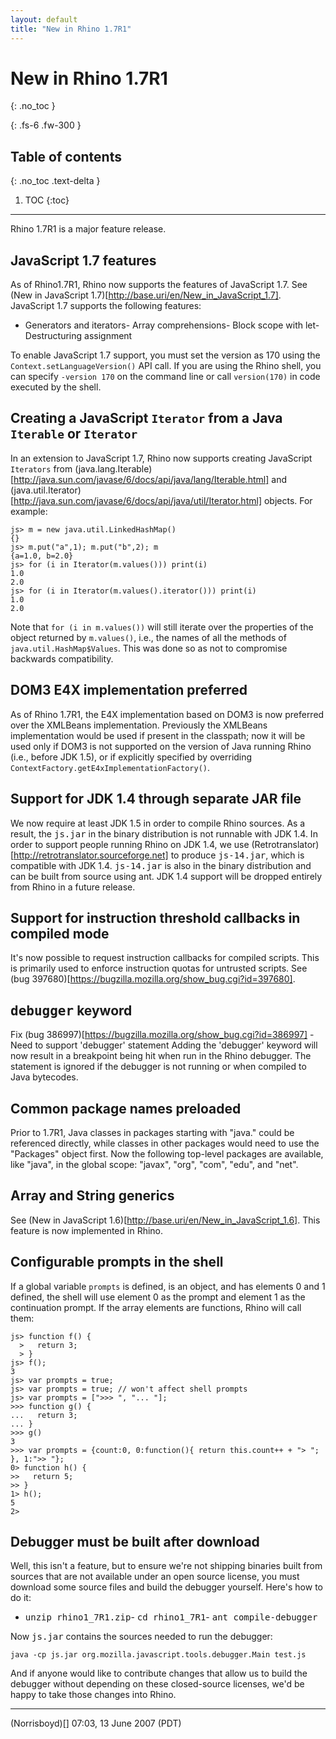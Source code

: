 ```yaml
---
layout: default
title: "New in Rhino 1.7R1"
---
```

# New in Rhino 1.7R1
{: .no_toc }

{: .fs-6 .fw-300 }

## Table of contents
{: .no_toc .text-delta }

1. TOC
{:toc}

---
Rhino 1.7R1 is a major feature release.

## JavaScript 1.7 features

As of Rhino1.7R1, Rhino now supports the features of JavaScript 1.7. See (New in JavaScript 1.7)[http://base.uri/en/New_in_JavaScript_1.7]. JavaScript 1.7 supports the following features:

- Generators and iterators- Array comprehensions- Block scope with let- Destructuring assignment

To enable JavaScript 1.7 support, you must set the version as 170 using the `Context.setLanguageVersion()` API call. If you are using the Rhino shell, you can specify `-version 170` on the command line or call `version(170)` in code executed by the shell.

## Creating a JavaScript `Iterator` from a Java `Iterable` or `Iterator`

In an extension to JavaScript 1.7, Rhino now supports creating JavaScript `Iterators` from (java.lang.Iterable)[http://java.sun.com/javase/6/docs/api/java/lang/Iterable.html] and (java.util.Iterator)[http://java.sun.com/javase/6/docs/api/java/util/Iterator.html] objects. For example:

```
js> m = new java.util.LinkedHashMap()
{}
js> m.put("a",1); m.put("b",2); m
{a=1.0, b=2.0}
js> for (i in Iterator(m.values())) print(i)
1.0
2.0
js> for (i in Iterator(m.values().iterator())) print(i)
1.0
2.0
```

Note that `for (i in m.values())` will still iterate over the properties of the object returned by `m.values()`, i.e., the names of all the methods of `java.util.HashMap$Values`. This was done so as not to compromise backwards compatibility.

## DOM3 E4X implementation preferred

As of Rhino 1.7R1, the E4X implementation based on DOM3 is now preferred over the XMLBeans implementation. Previously the XMLBeans implementation would be used if present in the classpath; now it will be used only if DOM3 is not supported on the version of Java running Rhino (i.e., before JDK 1.5), or if explicitly specified by overriding `ContextFactory.getE4xImplementationFactory()`.

## Support for JDK 1.4 through separate JAR file

We now require at least JDK 1.5 in order to compile Rhino sources. As a result, the <tt>js.jar</tt> in the binary distribution is not runnable with JDK 1.4. In order to support people running Rhino on JDK 1.4, we use (Retrotranslator)[http://retrotranslator.sourceforge.net] to produce <tt>js-14.jar</tt>, which is compatible with JDK 1.4. <tt>js-14.jar</tt> is also in the binary distribution and can be built from source using ant.
JDK 1.4 support will be dropped entirely from Rhino in a future release.

## Support for instruction threshold callbacks in compiled mode

It's now possible to request instruction callbacks for compiled scripts. This is primarily used to enforce instruction quotas for untrusted scripts. See (bug 397680)[https://bugzilla.mozilla.org/show_bug.cgi?id=397680].

## <tt>debugger</tt> keyword

Fix (bug 386997)[https://bugzilla.mozilla.org/show_bug.cgi?id=386997] - Need to support 'debugger' statement
Adding the 'debugger' keyword will now result in a breakpoint being hit when
run in the Rhino debugger. The statement is ignored if the debugger is not
running or when compiled to Java bytecodes.

## Common package names preloaded

Prior to 1.7R1, Java classes in packages starting with "java." could be referenced directly, while classes in other packages would need to use the "Packages" object first. Now the following top-level packages are available, like "java", in the global scope: "javax", "org", "com", "edu", and "net".

## Array and String generics

See (New in JavaScript 1.6)[http://base.uri/en/New_in_JavaScript_1.6]. This feature is now implemented in Rhino.

## Configurable prompts in the shell

If a global variable `prompts` is defined, is an object, and has elements 0 and 1 defined, the shell will use element 0 as the prompt and element 1 as the continuation prompt. If the array elements are functions, Rhino will call them:

```
js> function f() {
  >   return 3;
  > }
js> f();
3
js> var prompts = true;
js> var prompts = true; // won't affect shell prompts
js> var prompts = [">>> ", "... "];
>>> function g() {
...   return 3;
... }
>>> g()
3
>>> var prompts = {count:0, 0:function(){ return this.count++ + "> "; }, 1:">> "};
0> function h() {
>>   return 5;
>> }
1> h();
5
2>
```

## Debugger must be built after download

Well, this isn't a feature, but to ensure we're not shipping binaries built from sources that are not available under an open source license, you must download some source files and build the debugger yourself. Here's how to do it:

- <tt>unzip rhino1_7R1.zip</tt>- <tt>cd rhino1_7R1</tt>- <tt>ant compile-debugger</tt>

Now <tt>js.jar</tt> contains the sources needed to run the debugger:

```
java -cp js.jar org.mozilla.javascript.tools.debugger.Main test.js
```

And if anyone would like to contribute changes that allow us to build the debugger without depending on these closed-source licenses, we'd be happy to take those changes into Rhino.

<hr>

(Norrisboyd)[] 07:03, 13 June 2007 (PDT)